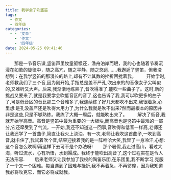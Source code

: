 ```yaml
---
title: 我学会了吹竖笛
tags:
  - 作文 
  - 四年级
categories:
  - - '文章'
    - '作文'
    - '四年级'
date: 2024-05-25 09:41:46
---
```

&emsp;&emsp;那是一节音乐课,竖笛声里牧童驱犊还，渔舟泊岸而眠，我的心也随着节奏沉浸在如歌的旋律中，随之高亢，随之平静，随之悠远.......我邂逅了竖笛，但我没想到：在我学竖笛的那漫长的路上,却有不计其数的挫折困扰着我。
&emsp;&emsp;开始学时,老师教我们了三个音,因为刚开始,手指总是盖不严孔,吹出来的的音像女子尖叫似的,又难听又大声。后来,我渐渐地练熟了,音吹得准了,能吹一些曲子了。这时,新的挑战又要来了,就是我要学会吹低音区的音了,这也告诉了我,我可以吹更多的曲子了,可是低音区的音比那三个音难多了,我连续练了好几天都吹不出来,我很着急,心里想:是孔没盖严还是吹得大用力了,为什么我就是吹不出来?然而最根本的原因并非是这些,只是不够熟练。我练了大概一周后，就能吹出来了。
&emsp;&emsp;解决了低音,我就开始学高音。高音是竖笛中最为重要的一大板块,而高音也是竖笛中最难的一部分,它还牵受到了气流。一开始,我还不知道这一回事,音吹得和低音一样高,老师还让我还学了一首曲子,简直让我火上浇油。有一次,老师让我吹这首曲子,一吹到高音,就卡住了,我试着吹个音,结果迎接着我的是一阵哈哈大笑,我冒了一身冷汗,心想:这个音怎么吹啊!再这样下去可不是个办法呀!
&emsp;&emsp;那个暑假,我走过高山，看过大海，听过流水，心有所悟，水到渠成。我终于能吹出高音了,这个过程实在是令人无法形容.
&emsp;&emsp;后来老师又让我参加了我校的陶笛乐团,在乐团里,我不断学习,克服了一个又一个困难。每当遇到了困难与挫折,我不再着急，不再彷徨，因为我知道我必将攻克它，而它必将成就我。
